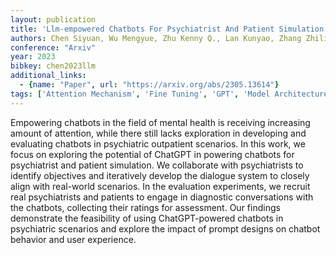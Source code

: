 ```yaml
---
layout: publication
title: 'Llm-empowered Chatbots For Psychiatrist And Patient Simulation: Application And Evaluation'
authors: Chen Siyuan, Wu Mengyue, Zhu Kenny Q., Lan Kunyao, Zhang Zhiling, Cui Lyuchun
conference: "Arxiv"
year: 2023
bibkey: chen2023llm
additional_links:
  - {name: "Paper", url: "https://arxiv.org/abs/2305.13614"}
tags: ['Attention Mechanism', 'Fine Tuning', 'GPT', 'Model Architecture', 'Prompting', 'Reinforcement Learning']
---
```

Empowering chatbots in the field of mental health is receiving increasing amount of attention, while there still lacks exploration in developing and evaluating chatbots in psychiatric outpatient scenarios. In this work, we focus on exploring the potential of ChatGPT in powering chatbots for psychiatrist and patient simulation. We collaborate with psychiatrists to identify objectives and iteratively develop the dialogue system to closely align with real-world scenarios. In the evaluation experiments, we recruit real psychiatrists and patients to engage in diagnostic conversations with the chatbots, collecting their ratings for assessment. Our findings demonstrate the feasibility of using ChatGPT-powered chatbots in psychiatric scenarios and explore the impact of prompt designs on chatbot behavior and user experience.
